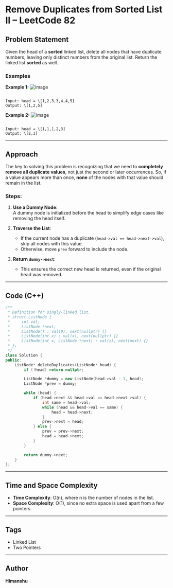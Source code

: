 # Remove Duplicates from Sorted List II – LeetCode 82

## Problem Statement

Given the head of a **sorted** linked list, delete all nodes that have duplicate numbers, leaving only distinct numbers from the original list. Return the linked list **sorted** as well.

### Examples

**Example 1:**
![image](https://github.com/user-attachments/assets/deacfd19-8255-43e3-a128-2061da9df5f1)

```

Input: head = \[1,2,3,3,4,4,5]
Output: \[1,2,5]

```

**Example 2:**
![image](https://github.com/user-attachments/assets/a0b79810-00d5-4df5-b8a8-6219a96cbe65)

```

Input: head = \[1,1,1,2,3]
Output: \[2,3]

````

---

## Approach

The key to solving this problem is recognizing that we need to **completely remove all duplicate values**, not just the second or later occurrences. So, if a value appears more than once, **none** of the nodes with that value should remain in the list.

### Steps:

1. **Use a Dummy Node**:  
   A dummy node is initialized before the head to simplify edge cases like removing the head itself.

2. **Traverse the List**:
   - If the current node has a duplicate (`head->val == head->next->val`), skip all nodes with this value.
   - Otherwise, move `prev` forward to include the node.

3. **Return `dummy->next`**:
   - This ensures the correct new head is returned, even if the original head was removed.

---

## Code (C++)

```cpp
/**
 * Definition for singly-linked list.
 * struct ListNode {
 *     int val;
 *     ListNode *next;
 *     ListNode() : val(0), next(nullptr) {}
 *     ListNode(int x) : val(x), next(nullptr) {}
 *     ListNode(int x, ListNode *next) : val(x), next(next) {}
 * };
 */
class Solution {
public:
    ListNode* deleteDuplicates(ListNode* head) {
        if (!head) return nullptr;

        ListNode *dummy = new ListNode(head->val - 1, head);
        ListNode *prev = dummy;

        while (head) {
            if (head->next && head->val == head->next->val) {
                int same = head->val;
                while (head && head->val == same) {
                    head = head->next;
                }
                prev->next = head;
            } else {
                prev = prev->next;
                head = head->next;
            }
        }

        return dummy->next;
    }
};
````

---

## Time and Space Complexity

* **Time Complexity**: O(n), where n is the number of nodes in the list.
* **Space Complexity**: O(1), since no extra space is used apart from a few pointers.

---

## Tags

* Linked List
* Two Pointers

---

## Author

**Himanshu**
